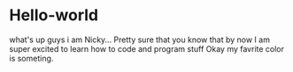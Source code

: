 # Hello-world
what's up guys i am Nicky...
Pretty sure that you know that by now
I am super excited to learn how to code and program stuff
Okay my favrite color is someting.
